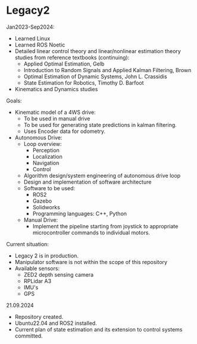 # Legacy2
Jan2023-Sep2024:
- Learned Linux
- Learned ROS Noetic
- Detailed linear control theory and linear/nonlinear estimation theory studies from reference textbooks (continuing):
    - Applied Optimal Estimation, Gelb
    - Introduction to Random Signals and Applied Kalman Filtering, Brown
    - Optimal Estimation of Dynamic Systems, John L. Crassidis
    - State Estimation for Robotics, Timothy D. Barfoot  
- Kinematics and Dynamics studies

Goals:
- Kinematic model of a 4WS drive:
    - To be used in manual drive
    - To be used for generating state predictions in kalman filtering.
    - Uses Encoder data for odometry.
- Autonomous Drive:
    - Loop overview:
      - Perception
      - Localization
      - Navigation
      - Control
    - Algorithm design/system engineering of autonomous drive loop
    - Design and implementation of software architecture
    - Software to be used:
      - ROS2
      - Gazebo
      - Solidworks
      - Programming languages: C++, Python
  - Manual Drive:
      - Implement the pipeline starting from joystick to appropriate microcontroller commands to individual motors.
    
Current situation:
- Legacy 2 is in production.
- Manipulator software is not within the scope of this repository
- Available sensors:
    - ZED2 depth sensing camera
    - RPLidar A3
    - IMU's
    - GPS
  
21.09.2024
- Repository created.
- Ubuntu22.04 and ROS2 installed.
- Current plan of state estimation and its extension to control systems committed.
